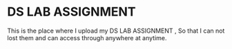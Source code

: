 # DS LAB ASSIGNMENT
This is the place where I upload my DS LAB ASSIGNMENT , So that I can not lost them and can access through anywhere at anytime.
